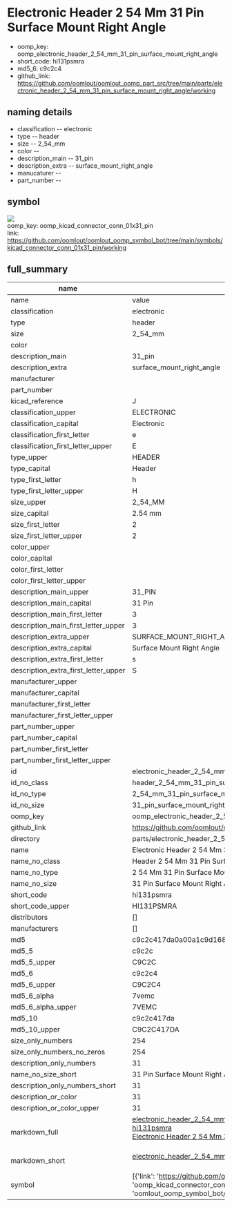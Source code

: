 # Electronic Header 2 54 Mm 31 Pin Surface Mount Right Angle

  
* oomp_key: oomp_electronic_header_2_54_mm_31_pin_surface_mount_right_angle 
* short_code: hi131psmra
* md5_6: c9c2c4  
* github_link: https://github.com/oomlout/oomlout_oomp_part_src/tree/main/parts/electronic_header_2_54_mm_31_pin_surface_mount_right_angle/working  
## naming details
* classification -- electronic
* type -- header
* size -- 2_54_mm
* color -- 
* description_main -- 31_pin
* description_extra -- surface_mount_right_angle
* manucaturer -- 
* part_number -- 



## symbol

![](symbol/{index}}/working/working_600.png)  
oomp_key: oomp_kicad_connector_conn_01x31_pin  
link: https://github.com/oomlout/oomlout_oomp_symbol_bot/tree/main/symbols/kicad_connector_conn_01x31_pin/working  


## full_summary
| name | value | 
| --- | --- | 
| name | value | 
| classification | electronic | 
| type | header | 
| size | 2_54_mm | 
| color |  | 
| description_main | 31_pin | 
| description_extra | surface_mount_right_angle | 
| manufacturer |  | 
| part_number |  | 
| kicad_reference | J | 
| classification_upper | ELECTRONIC | 
| classification_capital | Electronic | 
| classification_first_letter | e | 
| classification_first_letter_upper | E | 
| type_upper | HEADER | 
| type_capital | Header | 
| type_first_letter | h | 
| type_first_letter_upper | H | 
| size_upper | 2_54_MM | 
| size_capital | 2.54 mm | 
| size_first_letter | 2 | 
| size_first_letter_upper | 2 | 
| color_upper |  | 
| color_capital |  | 
| color_first_letter |  | 
| color_first_letter_upper |  | 
| description_main_upper | 31_PIN | 
| description_main_capital | 31 Pin | 
| description_main_first_letter | 3 | 
| description_main_first_letter_upper | 3 | 
| description_extra_upper | SURFACE_MOUNT_RIGHT_ANGLE | 
| description_extra_capital | Surface Mount Right Angle | 
| description_extra_first_letter | s | 
| description_extra_first_letter_upper | S | 
| manufacturer_upper |  | 
| manufacturer_capital |  | 
| manufacturer_first_letter |  | 
| manufacturer_first_letter_upper |  | 
| part_number_upper |  | 
| part_number_capital |  | 
| part_number_first_letter |  | 
| part_number_first_letter_upper |  | 
| id | electronic_header_2_54_mm_31_pin_surface_mount_right_angle | 
| id_no_class | header_2_54_mm_31_pin_surface_mount_right_angle | 
| id_no_type | 2_54_mm_31_pin_surface_mount_right_angle | 
| id_no_size | 31_pin_surface_mount_right_angle | 
| oomp_key | oomp_electronic_header_2_54_mm_31_pin_surface_mount_right_angle | 
| github_link | https://github.com/oomlout/oomlout_oomp_part_src/tree/main/parts/electronic_header_2_54_mm_31_pin_surface_mount_right_angle/working | 
| directory | parts/electronic_header_2_54_mm_31_pin_surface_mount_right_angle | 
| name | Electronic Header 2 54 Mm 31 Pin Surface Mount Right Angle | 
| name_no_class | Header 2 54 Mm 31 Pin Surface Mount Right Angle | 
| name_no_type | 2 54 Mm 31 Pin Surface Mount Right Angle | 
| name_no_size | 31 Pin Surface Mount Right Angle | 
| short_code | hi131psmra | 
| short_code_upper | HI131PSMRA | 
| distributors | [] | 
| manufacturers | [] | 
| md5 | c9c2c417da0a00a1c9d168e70e92bddb | 
| md5_5 | c9c2c | 
| md5_5_upper | C9C2C | 
| md5_6 | c9c2c4 | 
| md5_6_upper | C9C2C4 | 
| md5_6_alpha | 7vemc | 
| md5_6_alpha_upper | 7VEMC | 
| md5_10 | c9c2c417da | 
| md5_10_upper | C9C2C417DA | 
| size_only_numbers | 254 | 
| size_only_numbers_no_zeros | 254 | 
| description_only_numbers | 31 | 
| name_no_size_short | 31 Pin Surface Mount Right Angle | 
| description_only_numbers_short | 31 | 
| description_or_color | 31 | 
| description_or_color_upper | 31 | 
| markdown_full | [electronic_header_2_54_mm_31_pin_surface_mount_right_angle](https://github.com/oomlout/oomlout_oomp_part_src/tree/main/parts/electronic_header_2_54_mm_31_pin_surface_mount_right_angle/working)<br>[hi131psmra](https://github.com/oomlout/oomlout_oomp_part_src/tree/main/parts/electronic_header_2_54_mm_31_pin_surface_mount_right_angle/working)<br>[Electronic Header 2 54 Mm 31 Pin Surface Mount Right Angle](https://github.com/oomlout/oomlout_oomp_part_src/tree/main/parts/electronic_header_2_54_mm_31_pin_surface_mount_right_angle/working)<br><br> | 
| markdown_short | [electronic_header_2_54_mm_31_pin_surface_mount_right_angle](https://github.com/oomlout/oomlout_oomp_part_src/tree/main/parts/electronic_header_2_54_mm_31_pin_surface_mount_right_angle/working)<br><br> | 
| symbol | [{'link': 'https://github.com/oomlout/oomlout_oomp_symbol_bot/tree/main/symbols/kicad_connector_conn_01x31_pin', 'oomp_key': 'oomp_kicad_connector_conn_01x31_pin', 'directory': 'oomlout_oomp_symbol_bot/symbols/kicad_connector_conn_01x31_pin//working/working.kicad_sym', 'index': 0}] | 
